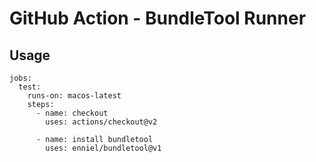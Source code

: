# GitHub Action - BundleTool Runner

## Usage

```
jobs:
  test:
    runs-on: macos-latest
    steps:
      - name: checkout
        uses: actions/checkout@v2

      - name: install bundletool
        uses: enniel/bundletool@v1
```
